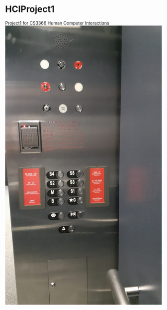 # HCIProject1
Project1 for CS3366 Human Computer Interactions
![Panel Picture](https://github.com/HAKingDesign/HCIProject1/blob/main/Panal%20picture.jpg)
